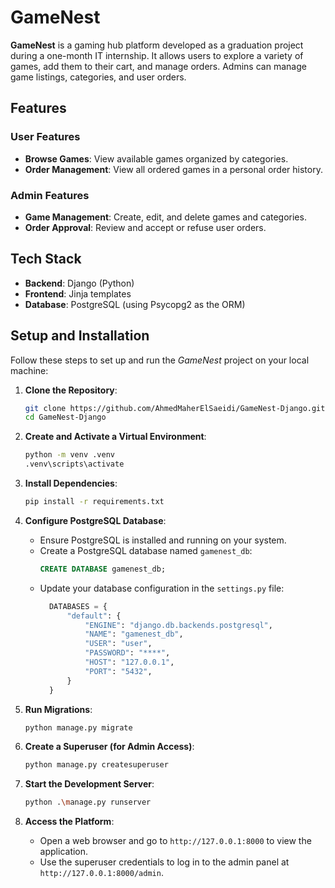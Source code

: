 # GameNest

**GameNest** is a gaming hub platform developed as a graduation project during a one-month IT internship. It allows users to explore a variety of games, add them to their cart, and manage orders. Admins can manage game listings, categories, and user orders.

## Features

### User Features
- **Browse Games**: View available games organized by categories.
- **Order Management**: View all ordered games in a personal order history.

### Admin Features
- **Game Management**: Create, edit, and delete games and categories.
- **Order Approval**: Review and accept or refuse user orders.

## Tech Stack

- **Backend**: Django (Python)
- **Frontend**: Jinja templates
- **Database**: PostgreSQL (using Psycopg2 as the ORM)

## Setup and Installation

Follow these steps to set up and run the *GameNest* project on your local machine:

1. **Clone the Repository**:
    ```bash
    git clone https://github.com/AhmedMaherElSaeidi/GameNest-Django.git
    cd GameNest-Django
    ```

2. **Create and Activate a Virtual Environment**:
    ```bash
    python -m venv .venv
    .venv\scripts\activate
    ```

3. **Install Dependencies**:
    ```bash
    pip install -r requirements.txt
    ```

4. **Configure PostgreSQL Database**:
    - Ensure PostgreSQL is installed and running on your system.
    - Create a PostgreSQL database named `gamenest_db`:
      ```sql
      CREATE DATABASE gamenest_db;
      ```
    - Update your database configuration in the `settings.py` file:
      ```python
        DATABASES = {
            "default": {
                "ENGINE": "django.db.backends.postgresql",
                "NAME": "gamenest_db",
                "USER": "user",
                "PASSWORD": "****",
                "HOST": "127.0.0.1",
                "PORT": "5432",
            }
        }
      ```

5. **Run Migrations**:
    ```bash
    python manage.py migrate
    ```

6. **Create a Superuser (for Admin Access)**:
    ```bash
    python manage.py createsuperuser
    ```

7. **Start the Development Server**:
    ```bash
    python .\manage.py runserver
    ```

9. **Access the Platform**:
    - Open a web browser and go to `http://127.0.0.1:8000` to view the application.
    - Use the superuser credentials to log in to the admin panel at `http://127.0.0.1:8000/admin`.

